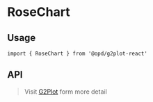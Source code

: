 # RoseChart

## Usage

```tsx | pure
import { RoseChart } from '@opd/g2plot-react'
```

## API

<API id="RoseChart"></API>

> Visit [G2Plot](https://g2plot.antv.antgroup.com/api/plot-api) form more detail

